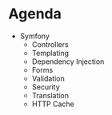 # Agenda

* Symfony
    * Controllers
    * Templating
    * Dependency Injection
    * Forms
    * Validation
    * Security
    * Translation
    * HTTP Cache
